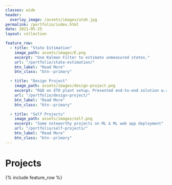 ```yaml
---
classes: wide
header:
  overlay_image: /assets/images/utah.jpg
permalink: /portfolio/index.html
date: 2021-05-25
layout: collection

feature_row:
  - title: "State Estimation"
    image_path: assets/images/E.png
    excerpt: "Use Kalman Filter to estimate unmeasured states."
    url: "/portfolio/state-estimation/"
    btn_label: "Read More"
    btn_class: "btn--primary"	

  - title: "Design Project"
    image_path: assets/images/design-project.png 
    excerpt: "R&D on ETO plant setup; Presented end-to-end solution w.r.t plant development"
    url: "/portfolio/design-project/"
    btn_label: "Read More"
    btn_class: "btn--primary"	

  - title: "Self Projects"
    image_path: assets/images/self.png
    excerpt: "Some noteworthy projects on ML & ML web app deployment"
    url: "/portfolio/self-projects/"
    btn_label: "Read More"
    btn_class: "btn--primary"	
---
```


# Projects
<p> <p>

{% include feature_row %}

<!------------------------------- FOOTER --------------------------------->


